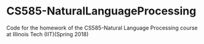 # CS585-NaturalLanguageProcessing
Code for the homework of the CS585-Natural Language Processing course at Illinois Tech (IIT)(Spring 2018)
